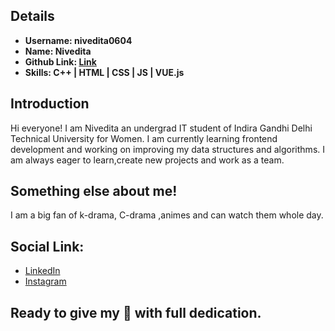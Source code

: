 ## Details

- **Username: nivedita0604**
- **Name: Nivedita**
- **Github Link: [Link](https://github.com/nivedita0604)**
- **Skills: C++ \| HTML \| CSS \| JS \| VUE.js**

## Introduction

Hi everyone! I am Nivedita an undergrad IT student of Indira Gandhi Delhi Technical University for Women. I am currently learning frontend development and working on improving my data structures and algorithms. I am always eager to learn,create new projects and work as a team.

## Something else about me!

I am a big fan of k-drama, C-drama ,animes and can watch them whole day.

## Social Link:

- [LinkedIn](https://www.linkedin.com/in/nivedita-4a5648156/)
- [Instagram](https://www.instagram.com/nivedita0604/)

## Ready to give my 💯 with full dedication.
